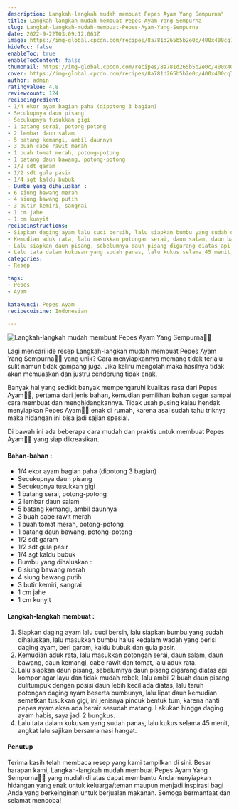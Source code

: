 ```yaml
---
description: Langkah-langkah mudah membuat Pepes Ayam Yang Sempurna"
title: Langkah-langkah mudah membuat Pepes Ayam Yang Sempurna
slug: Langkah-langkah-mudah-membuat-Pepes-Ayam-Yang-Sempurna
date: 2022-9-22T03:09:12.063Z
image: https://img-global.cpcdn.com/recipes/8a781d265b5b2e0c/400x400cq70/photo.jpg
hideToc: false
enableToc: true
enableTocContent: false
thumbnail: https://img-global.cpcdn.com/recipes/8a781d265b5b2e0c/400x400cq70/photo.jpg
cover: https://img-global.cpcdn.com/recipes/8a781d265b5b2e0c/400x400cq70/photo.jpg
author: admin
ratingvalue: 4.8
reviewcount: 124
recipeingredient:
- 1/4 ekor ayam bagian paha (dipotong 3 bagian)
- Secukupnya daun pisang
- Secukupnya tusukkan gigi
- 1 batang serai, potong-potong
- 2 lembar daun salam
- 5 batang kemangi, ambil daunnya
- 3 buah cabe rawit merah
- 1 buah tomat merah, potong-potong
- 1 batang daun bawang, potong-potong
- 1/2 sdt garam
- 1/2 sdt gula pasir
- 1/4 sgt kaldu bubuk
- Bumbu yang dihaluskan :
- 6 siung bawang merah
- 4 siung bawang putih
- 3 butir kemiri, sangrai
- 1 cm jahe
- 1 cm kunyit
recipeinstructions:
- Siapkan daging ayam lalu cuci bersih, lalu siapkan bumbu yang sudah dihaluskan, lalu masukkan bumbu halus kedalam wadah yang berisi daging ayam, beri garam, kaldu bubuk dan gula pasir.
- Kemudian aduk rata, lalu masukkan potongan serai, daun salam, daun bawang, daun kemangi, cabe rawit dan tomat, lalu aduk rata.
- Lalu siapkan daun pisang, sebelumnya daun pisang digarang diatas api kompor agar layu dan tidak mudah robek, lalu ambil 2 buah daun pisang dulitumpuk dengan posisi daun lebih kecil ada diatas, lalu taruh potongan daging ayam beserta bumbunya, lalu lipat daun kemudian sematkan tusukkan gigi, ini jenisnya pincuk bentuk tum, karena nanti pepes ayam akan ada berair sesudah matang. Lakukan hingga daging ayam habis, saya jadi 2 bungkus.
- Lalu tata dalam kukusan yang sudah panas, lalu kukus selama 45 menit, angkat lalu sajikan bersama nasi hangat.
categories:
- Resep

tags:
- Pepes
- Ayam

katakunci: Pepes Ayam
recipecuisine: Indonesian

---
```


![Langkah-langkah mudah membuat Pepes Ayam Yang Sempurna👩‍🍳](https://img-global.cpcdn.com/recipes/8a781d265b5b2e0c/400x400cq70/photo.jpg)

Lagi mencari ide resep Langkah-langkah mudah membuat Pepes Ayam Yang Sempurna👩‍🍳 yang unik? Cara menyiapkannya memang tidak terlalu sulit namun tidak gampang juga. Jika keliru mengolah maka hasilnya tidak akan memuaskan dan justru cenderung tidak enak.

Banyak hal yang sedikit banyak mempengaruhi kualitas rasa dari Pepes Ayam👩‍🍳, pertama dari jenis bahan, kemudian pemilihan bahan segar sampai cara membuat dan menghidangkannya. Tidak usah pusing kalau hendak menyiapkan Pepes Ayam👩‍🍳 enak di rumah, karena asal sudah tahu triknya maka hidangan ini bisa jadi sajian spesial.

Di bawah ini ada beberapa cara mudah dan praktis untuk membuat Pepes Ayam👩‍🍳 yang siap dikreasikan.

<!--inarticleads1-->

#### Bahan-bahan :

- 1/4 ekor ayam bagian paha (dipotong 3 bagian)
- Secukupnya daun pisang
- Secukupnya tusukkan gigi
- 1 batang serai, potong-potong
- 2 lembar daun salam
- 5 batang kemangi, ambil daunnya
- 3 buah cabe rawit merah
- 1 buah tomat merah, potong-potong
- 1 batang daun bawang, potong-potong
- 1/2 sdt garam
- 1/2 sdt gula pasir
- 1/4 sgt kaldu bubuk
- Bumbu yang dihaluskan :
- 6 siung bawang merah
- 4 siung bawang putih
- 3 butir kemiri, sangrai
- 1 cm jahe
- 1 cm kunyit

<!--inarticleads2-->

#### Langkah-langkah membuat :

1. Siapkan daging ayam lalu cuci bersih, lalu siapkan bumbu yang sudah dihaluskan, lalu masukkan bumbu halus kedalam wadah yang berisi daging ayam, beri garam, kaldu bubuk dan gula pasir.
1. Kemudian aduk rata, lalu masukkan potongan serai, daun salam, daun bawang, daun kemangi, cabe rawit dan tomat, lalu aduk rata.
1. Lalu siapkan daun pisang, sebelumnya daun pisang digarang diatas api kompor agar layu dan tidak mudah robek, lalu ambil 2 buah daun pisang dulitumpuk dengan posisi daun lebih kecil ada diatas, lalu taruh potongan daging ayam beserta bumbunya, lalu lipat daun kemudian sematkan tusukkan gigi, ini jenisnya pincuk bentuk tum, karena nanti pepes ayam akan ada berair sesudah matang. Lakukan hingga daging ayam habis, saya jadi 2 bungkus.
1. Lalu tata dalam kukusan yang sudah panas, lalu kukus selama 45 menit, angkat lalu sajikan bersama nasi hangat.

#### Penutup

Terima kasih telah membaca resep yang kami tampilkan di sini. Besar harapan kami, Langkah-langkah mudah membuat Pepes Ayam Yang Sempurna👩‍🍳 yang mudah di atas dapat membantu Anda menyiapkan hidangan yang enak untuk keluarga/teman maupun menjadi inspirasi bagi Anda yang berkeinginan untuk berjualan makanan. Semoga bermanfaat dan selamat mencoba!